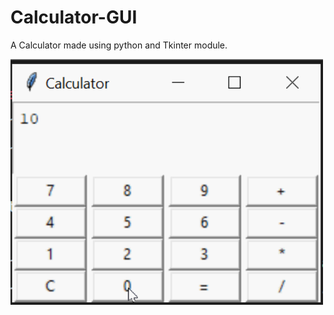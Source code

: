 # Calculator-GUI
A Calculator made using python and Tkinter module.

<p><img src="https://github.com/Sandra3657/Calculator-GUI/blob/main/Demo/demo.gif" width="500" /></p>
